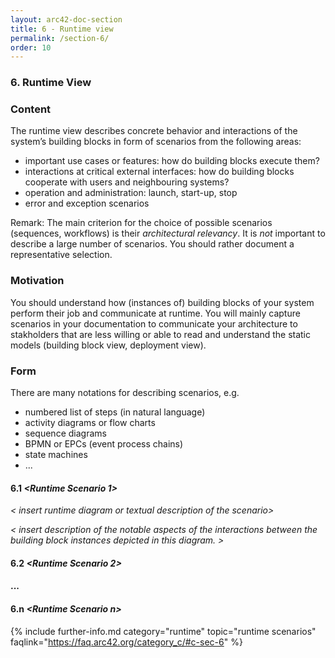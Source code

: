 ```yaml
---
layout: arc42-doc-section
title: 6 - Runtime view
permalink: /section-6/
order: 10
---
```


### 6. Runtime View


<div class="arc42-help" markdown="1">

### Content
The runtime view describes concrete behavior and interactions of the system’s building blocks in form of scenarios from the following areas:

* important use cases or features: how do building blocks execute them?
* interactions at critical external interfaces: how do building blocks cooperate with users and neighbouring systems?
* operation and administration: launch, start-up, stop
* error and exception scenarios

Remark: The main criterion for the choice of possible scenarios (sequences, workflows) is their *architectural relevancy*. It is *not* important to describe a large number of scenarios. You should rather document a representative selection.

### Motivation
You should understand how (instances of) building blocks of your system perform their job and communicate at runtime.
You will mainly capture scenarios in your documentation to communicate your architecture to stakholders that are less willing or able to read and understand the static models (building block view, deployment view).

### Form
There are many notations for describing scenarios, e.g.

* numbered list of steps (in natural language)
* activity diagrams or flow charts
* sequence diagrams
* BPMN or EPCs (event process chains)
* state machines
* ...

</div>

#### 6.1 _&lt;Runtime Scenario 1>_

_&lt; insert runtime diagram or textual description of the scenario>_

_&lt; insert description of the notable aspects of the interactions between the
building block instances depicted in this diagram. >_


#### 6.2 _&lt;Runtime Scenario 2>_

#### ...

#### 6.n _&lt;Runtime Scenario n>_


{% include further-info.md
   category="runtime"
   topic="runtime scenarios"
   faqlink="https://faq.arc42.org/category_c/#c-sec-6" %}
